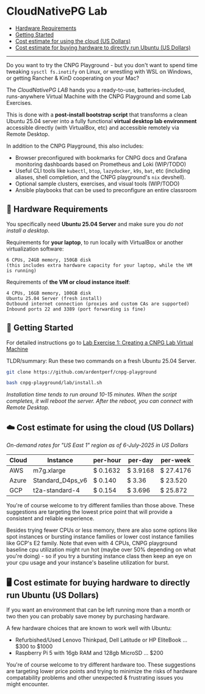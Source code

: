 # CloudNativePG Lab

- [Hardware Requirements](#-hardware-requirements)
- [Getting Started](#-getting-started)
- [Cost estimate for using the cloud (US Dollars)](#%EF%B8%8F-cost-estimate-for-using-the-cloud-us-dollars)
- [Cost estimate for buying hardware to directly run Ubuntu (US Dollars)](#%EF%B8%8F-cost-estimate-for-buying-hardware-to-directly-run-ubuntu-us-dollars)

---

Do you want to try the CNPG Playground - but you don't want to spend time tweaking `sysctl fs.inotify` on Linux, or wrestling with WSL on Windows, or getting Rancher & KinD cooperating on your Mac?

The *CloudNativePG LAB* hands you a ready-to-use, batteries-included, runs-anywhere Virtual Machine with the CNPG Playground and some Lab Exercises.

This is done with a **post-install bootstrap script** that transforms a clean Ubuntu 25.04 server into a fully functional **virtual desktop lab environment** accessible directly (with VirtualBox, etc) and accessible remotely via Remote Desktop.

In addition to the CNPG Playground, this also includes:
- Browser preconfigured with bookmarks for CNPG docs and Grafana monitoring
  dashboards based on Prometheus and Loki (WIP/TODO)
- Useful CLI tools like `kubectl`, `btop`, `lazydocker`, `k9s`, `bat`, etc
  (including aliases, shell completion, and the CNPG playground's `nix` devshell).
- Optional sample clusters, exercises, and visual tools (WIP/TODO)
- Ansible playbooks that can be used to preconfigure an entire classroom

## 🔧 Hardware Requirements

You specifically need **Ubuntu 25.04 Server** and make sure you *do not install a desktop*.

Requirements for **your laptop**, to run locally with VirtualBox or another virtualization software:

```
6 CPUs, 24GB memory, 150GB disk
(this includes extra hardware capacity for your laptop, while the VM is running)
```

Requirements of **the VM or cloud instance itself**:

```
4 CPUs, 16GB memory, 100GB disk
Ubuntu 25.04 Server (fresh install)
Outbound internet connection (proxies and custom CAs are supported)
Inbound ports 22 and 3389 (port forwarding is fine)
```


## 🎯 Getting Started

For detailed instructions go to [Lab Exercise 1: Creating a CNPG Lab Virtual Machine](exercise-1-create-lab-vm/README.md)

TLDR/summary: Run these two commands on a fresh Ubuntu 25.04 Server.

```bash
git clone https://github.com/ardentperf/cnpg-playground
```

```bash
bash cnpg-playground/lab/install.sh
```

*Installation time tends to run around 10-15 minutes.
When the script completes, it will reboot the server. After the reboot, you
can connect with Remote Desktop.*


## ☁️ Cost estimate for using the cloud (US Dollars)

*On-demand rates for "US East 1" region as of 6-July-2025 in US Dollars*

| Cloud | Instance | per-hour | per-day | per-week |
| --- |  --- | --- | --- | --- |
| AWS | m7g.xlarge | $ 0.1632  | $ 3.9168 | $ 27.4176
| Azure | Standard_D4ps_v6 | $ 0.140 | $ 3.36 | $ 23.520
| GCP | t2a-standard-4 | $ 0.154 | $ 3.696 | $ 25.872

You're of course welcome to try different families than those above. These
suggestions are targeting the lowest price point that will provide a
consistent and reliable experience.

Besides trying fewer CPUs or less memory, there are also some options like spot
instances or bursting instance families or lower cost instance families like GCP's E2
family. Note that even with 4 CPUs, CNPG playground baseline cpu utilization
might run hot (maybe over 50% depending on what you're doing) - so if you
try a bursting instance class then keep an eye on your cpu usage and your
instance's baseline utilization for burst.

## 🖥️ Cost estimate for buying hardware to directly run Ubuntu (US Dollars)

If you want an environment that can be left running more than a month or two
then you can probably save money by purchasing hardware.

A few hardware choices that are known to work well with Ubuntu:

* Refurbished/Used Lenovo Thinkpad, Dell Latitude or HP EliteBook ... $300 to
  $1000
* Raspberry Pi 5 with 16gb RAM and 128gb MicroSD ... $200

You're of course welcome to try different hardware too. These suggestions are
targeting lower price points and trying to minimize the risks of hardware
compatability problems and other unexpected & frustrating issues you might
encounter.

